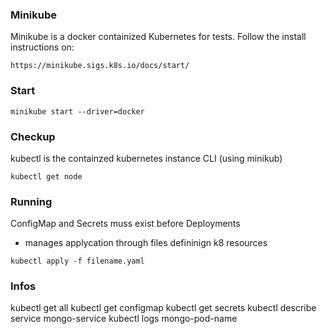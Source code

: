 ### Minikube

Minikube is a docker containized Kubernetes for tests. Follow the install instructions on:

```
https://minikube.sigs.k8s.io/docs/start/
```

### Start

```
minikube start --driver=docker
```

### Checkup

kubectl is the containzed kubernetes instance CLI (using minikub)

```
kubectl get node
```

### Running

ConfigMap and Secrets muss exist before Deployments

- manages applycation through files defininign k8 resources

```
kubectl apply -f filename.yaml
```

### Infos

kubectl get all
kubectl get configmap
kubectl get secrets
kubectl describe service mongo-service
kubectl logs mongo-pod-name
